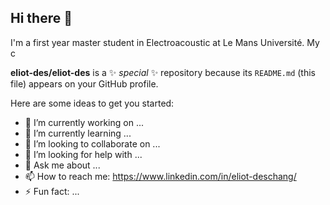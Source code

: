 ## Hi there 👋

I'm a first year master student in Electroacoustic at Le Mans Université.
My c


**eliot-des/eliot-des** is a ✨ _special_ ✨ repository because its `README.md` (this file) appears on your GitHub profile.

Here are some ideas to get you started:

- 🔭 I’m currently working on ...
- 🌱 I’m currently learning ...
- 👯 I’m looking to collaborate on ...
- 🤔 I’m looking for help with ...
- 💬 Ask me about ...
- 📫 How to reach me: https://www.linkedin.com/in/eliot-deschang/
- ⚡ Fun fact: ...

